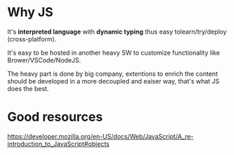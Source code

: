 # Why JS

It's **interpreted language** with **dynamic typing** thus easy tolearn/try/deploy (cross-platform).

It's easy to be hosted in another heavy SW to customize functionality like Brower/VSCode/NodeJS.

The heavy part is done by big company, extentions to enrich the content should be developed in a more decoupled and eaiser way, that's what JS does the best.

# Good resources

https://developer.mozilla.org/en-US/docs/Web/JavaScript/A_re-introduction_to_JavaScript#objects
